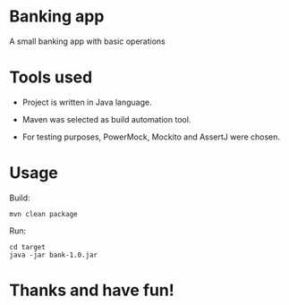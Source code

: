    # Banking app
   A small banking app with basic operations
   
   # Tools used
   * Project is written in Java language.
   
   * Maven was selected as build automation tool.
   
   * For testing purposes, PowerMock, Mockito and AssertJ were chosen.
   
   # Usage
   Build:
   ```$xslt
   mvn clean package
   ```
   Run:
   
   ```$xslt
   cd target
   java -jar bank-1.0.jar
   ```
   
   # Thanks and have fun!
    
    
